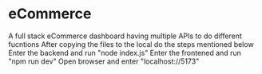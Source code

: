 # eCommerce
A full stack eCommerce dashboard having multiple APIs to do different fucntions
After copying the files to the local do the steps mentioned below
Enter the backend and run "node index.js"
Enter the frontened and run "npm run dev"
Open browser and enter "localhost://5173"
